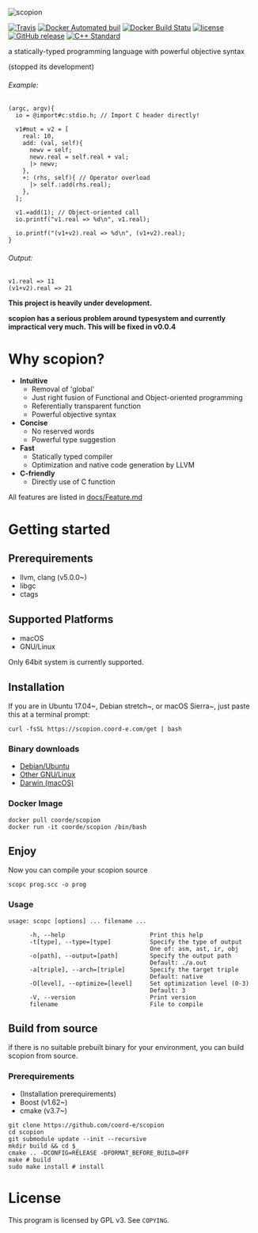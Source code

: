 ![scopion](https://raw.githubusercontent.com/wiki/coord-e/scopion/scopion-with-margin.svg?sanitize=true)

[![Travis](https://img.shields.io/travis/coord-e/scopion.svg?style=flat-square)](https://travis-ci.org/coord-e/scopion) [![Docker Automated buil](https://img.shields.io/docker/automated/coorde/scopion.svg?style=flat-square)](https://hub.docker.com/r/coorde/scopion/) [![Docker Build Statu](https://img.shields.io/docker/build/coorde/scopion.svg?style=flat-square)](https://hub.docker.com/r/coorde/scopion/)
[![license](https://img.shields.io/github/license/coord-e/scopion.svg?style=flat-square)](COPYING) [![GitHub release](https://img.shields.io/github/release/coord-e/scopion.svg?style=flat-square)](https://github.com/coord-e/scopion/releases) [![C++ Standard](https://img.shields.io/badge/C%2B%2B-14-yellow.svg?style=flat-square)](https://isocpp.org/wiki/faq/cpp14)

a statically-typed programming language with powerful objective syntax

(stopped its development)

###### Example:

```
(argc, argv){
  io = @import#c:stdio.h; // Import C header directly!

  v1#mut = v2 = [
    real: 10,
    add: (val, self){
      newv = self;
      newv.real = self.real + val;
      |> newv;
    },
    +: (rhs, self){ // Operator overload
      |> self.:add(rhs.real);
    },
  ];

  v1.=add(1); // Object-oriented call
  io.printf("v1.real => %d\n", v1.real);

  io.printf("(v1+v2).real => %d\n", (v1+v2).real);
}
```

###### Output:

```
v1.real => 11
(v1+v2).real => 21
```

**This project is heavily under development.**

**scopion has a serious problem around typesystem and currently impractical very much. This will be fixed in v0.0.4**

# Why scopion?
- **Intuitive**
  - Removal of 'global'
  - Just right fusion of Functional and Object-oriented programming
  - Referentially transparent function
  - Powerful objective syntax
- **Concise**
  - No reserved words
  - Powerful type suggestion
- **Fast**
  - Statically typed compiler
  - Optimization and native code generation by LLVM
- **C-friendly**
  - Directly use of C function

All features are listed in [docs/Feature.md](docs/Feature.md)

# Getting started
## Prerequirements
- llvm, clang (v5.0.0~)
- libgc
- ctags
## Supported Platforms
- macOS
- GNU/Linux

Only 64bit system is currently supported.

## Installation

If you are in Ubuntu 17.04~, Debian stretch~, or macOS Sierra~, just paste this at a terminal prompt:

```shell
curl -fsSL https://scopion.coord-e.com/get | bash
```

### Binary downloads
- [Debian/Ubuntu](https://github.com/coord-e/scopion/releases/download/v0.0.3.1/scopion_0.0.3.1-Linux_x86_64.deb)
- [Other GNU/Linux](https://github.com/coord-e/scopion/releases/download/v0.0.3.1/scopion_0.0.3.1-Linux_x86_64.tar.bz2)
- [Darwin (macOS)](https://github.com/coord-e/scopion/releases/download/v0.0.3.1/scopion_0.0.3.1-Darwin_x86_64.zip)

### Docker Image

```shell
docker pull coorde/scopion
docker run -it coorde/scopion /bin/bash
```

## Enjoy
Now you can compile your scopion source

```shell
scopc prog.scc -o prog
```

### Usage

```shell
usage: scopc [options] ... filename ...

      -h, --help                        Print this help
      -t[type], --type=[type]           Specify the type of output
                                        One of: asm, ast, ir, obj
      -o[path], --output=[path]         Specify the output path
                                        Default: ./a.out
      -a[triple], --arch=[triple]       Specify the target triple
                                        Default: native
      -O[level], --optimize=[level]     Set optimization level (0-3)
                                        Default: 3
      -V, --version                     Print version
      filename                          File to compile
```

## Build from source
if there is no suitable prebuilt binary for your environment, you can build scopion from source.
### Prerequirements
- (Installation prerequirements)
- Boost (v1.62~)
- cmake (v3.7~)

```shell
git clone https://github.com/coord-e/scopion
cd scopion
git submodule update --init --recursive
mkdir build && cd $_
cmake .. -DCONFIG=RELEASE -DFORMAT_BEFORE_BUILD=OFF
make # build
sudo make install # install
```

# License
This program is licensed by GPL v3. See `COPYING`.
